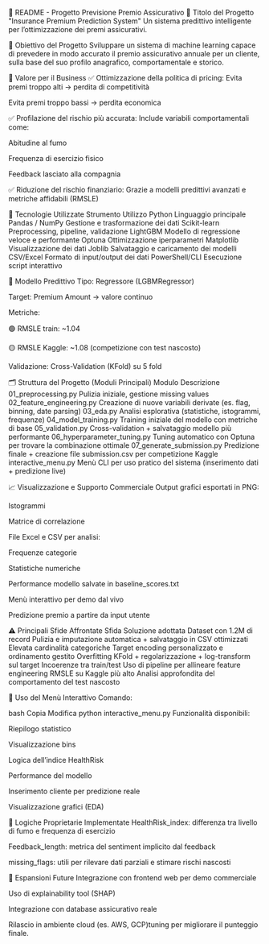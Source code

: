 🧾 README - Progetto Previsione Premio Assicurativo
📌 Titolo del Progetto
"Insurance Premium Prediction System"
Un sistema predittivo intelligente per l’ottimizzazione dei premi assicurativi.

🎯 Obiettivo del Progetto
Sviluppare un sistema di machine learning capace di prevedere in modo accurato il premio assicurativo annuale per un cliente, sulla base del suo profilo anagrafico, comportamentale e storico.

💼 Valore per il Business
✅ Ottimizzazione della politica di pricing:
Evita premi troppo alti → perdita di competitività

Evita premi troppo bassi → perdita economica

✅ Profilazione del rischio più accurata:
Include variabili comportamentali come:

Abitudine al fumo

Frequenza di esercizio fisico

Feedback lasciato alla compagnia

✅ Riduzione del rischio finanziario:
Grazie a modelli predittivi avanzati e metriche affidabili (RMSLE)

🔧 Tecnologie Utilizzate
Strumento	Utilizzo
Python	Linguaggio principale
Pandas / NumPy	Gestione e trasformazione dei dati
Scikit-learn	Preprocessing, pipeline, validazione
LightGBM	Modello di regressione veloce e performante
Optuna	Ottimizzazione iperparametri
Matplotlib	Visualizzazione dei dati
Joblib	Salvataggio e caricamento dei modelli
CSV/Excel	Formato di input/output dei dati
PowerShell/CLI	Esecuzione script interattivo

🧠 Modello Predittivo
Tipo: Regressore (LGBMRegressor)

Target: Premium Amount → valore continuo

Metriche:

🟢 RMSLE train: ~1.04

🟡 RMSLE Kaggle: ~1.08 (competizione con test nascosto)

Validazione: Cross-Validation (KFold) su 5 fold

🗂️ Struttura del Progetto (Moduli Principali)
Modulo	Descrizione
01_preprocessing.py	Pulizia iniziale, gestione missing values
02_feature_engineering.py	Creazione di nuove variabili derivate (es. flag, binning, date parsing)
03_eda.py	Analisi esplorativa (statistiche, istogrammi, frequenze)
04_model_training.py	Training iniziale del modello con metriche di base
05_validation.py	Cross-validation + salvataggio modello più performante
06_hyperparameter_tuning.py	Tuning automatico con Optuna per trovare la combinazione ottimale
07_generate_submission.py	Predizione finale + creazione file submission.csv per competizione Kaggle
interactive_menu.py	Menù CLI per uso pratico del sistema (inserimento dati + predizione live)

📈 Visualizzazione e Supporto Commerciale
Output grafici esportati in PNG:

Istogrammi

Matrice di correlazione

File Excel e CSV per analisi:

Frequenze categorie

Statistiche numeriche

Performance modello salvate in baseline_scores.txt

Menù interattivo per demo dal vivo

Predizione premio a partire da input utente

⚠️ Principali Sfide Affrontate
Sfida	Soluzione adottata
Dataset con 1.2M di record	Pulizia e imputazione automatica + salvataggio in CSV ottimizzati
Elevata cardinalità categoriche	Target encoding personalizzato e ordinamento gestito
Overfitting	KFold + regolarizzazione + log-transform sul target
Incoerenze tra train/test	Uso di pipeline per allineare feature engineering
RMSLE su Kaggle più alto	Analisi approfondita del comportamento del test nascosto

🧪 Uso del Menù Interattivo
Comando:

bash
Copia
Modifica
python interactive_menu.py
Funzionalità disponibili:

Riepilogo statistico

Visualizzazione bins

Logica dell’indice HealthRisk

Performance del modello

Inserimento cliente per predizione reale

Visualizzazione grafici (EDA)

🧮 Logiche Proprietarie Implementate
HealthRisk_index: differenza tra livello di fumo e frequenza di esercizio

Feedback_length: metrica del sentiment implicito dal feedback

missing_flags: utili per rilevare dati parziali e stimare rischi nascosti

🚀 Espansioni Future
Integrazione con frontend web per demo commerciale

Uso di explainability tool (SHAP)

Integrazione con database assicurativo reale

Rilascio in ambiente cloud (es. AWS, GCP)tuning per migliorare il punteggio finale.
